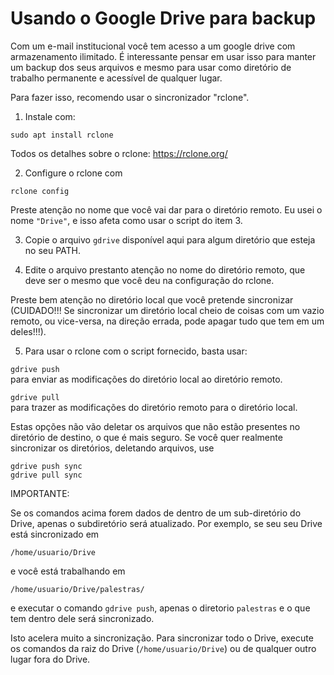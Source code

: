 # Usando o Google Drive para backup

Com um e-mail institucional você tem acesso a um google drive com
armazenamento ilimitado. É interessante pensar em usar isso para manter
um backup dos seus arquivos e mesmo para usar como diretório de trabalho
permanente e acessível de qualquer lugar. 

Para fazer isso, recomendo usar o sincronizador "rclone". 

1. Instale com:

`sudo apt install rclone`

Todos os detalhes sobre o rclone: https://rclone.org/

2. Configure o rclone com

`rclone config`

Preste atenção no nome que você vai dar para o diretório remoto. Eu usei
o nome `"Drive"`, e isso afeta como usar o script do item 3.

3. Copie o arquivo `gdrive` disponível aqui para algum diretório que
esteja no seu PATH. 

4. Edite o arquivo prestanto atenção no nome do
diretório remoto, que deve ser o mesmo que você deu na configuração do
rclone. 

Preste bem atenção no diretório local que você pretende
sincronizar (CUIDADO!!! Se sincronizar um diretório local cheio de coisas
com um vazio remoto, ou vice-versa, na direção errada, pode apagar tudo
que tem em um deles!!!). 

5. Para usar o rclone com o script fornecido, basta usar:

`gdrive push`  
para enviar as modificações do diretório local ao diretório remoto.

`gdrive pull`  
para trazer as modificações do diretório remoto para o diretório local.

Estas opções não vão deletar os arquivos que não estão presentes no diretório
de destino, o que é mais seguro. Se você quer realmente sincronizar os diretórios,
deletando arquivos, use

`gdrive push sync`  
`gdrive pull sync`  

IMPORTANTE: 

Se os comandos acima forem dados de dentro de um sub-diretório do Drive,
apenas o subdiretório será atualizado. Por exemplo, se seu seu Drive está sincronizado
em

`/home/usuario/Drive`

e você está trabalhando em

`/home/usuario/Drive/palestras/`

e executar o comando `gdrive push`, apenas o diretorio `palestras` e o que tem dentro
dele será sincronizado.

Isto acelera muito a sincronização. Para sincronizar todo o Drive, execute os comandos
da raiz do Drive (`/home/usuario/Drive`) ou de qualquer outro lugar fora do Drive.













